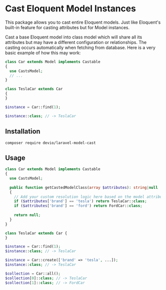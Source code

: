 # Cast Eloquent Model Instances

This package allows you to cast entire Eloquent models. Just like Eloquent's built-in feature for casting attributes but for Model instances.

Cast a base Eloquent model into class model which will share all its attributes but may have a different configuration or relationships. The casting occurs automatically when fetching from database. Here is a very basic example of how this may work:

```php
class Car extends Model implements Castable
{
  use CastsModel;
  // ...
}

class TeslaCar extends Car 
{
}

$instance = Car::find(1);

$instance::class; // -> TeslaCar
```

## Installation

```shell
composer require devio/laravel-model-cast
```


## Usage

```php
class Car extends Model implements Castable 
{
  use CastsModel;
  
  public function getCastedModelClass(array $attributes): string|null 
  {
    // Add your custom resolution logic here based on the model attributes
    if ($attributes['brand'] == 'tesla') return TeslaCar::class;
    if ($attributes['brand'] == 'ford') return FordCar::class;
    
    return null;
  }
}

class TeslaCar extends Car {
}

$instance = Car::find(1); 
$instance::class; // -> TeslaCar

$instance = Car::create(['brand' => 'tesla', ...]);
$instance::class; // -> TeslaCar

$collection = Car::all();
$collection[0]::class; // -> TeslaCar
$collection[1]::class; // -> FordCar
```
